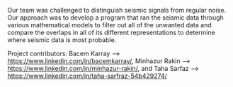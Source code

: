 Our team was challenged to distinguish seismic signals from regular noise. Our approach was to develop a program that ran the seismic data through various mathematical models to filter out all of the unwanted data and compare the overlaps in all of its different representations to determine where seismic data is most probable.

Project contributors: Bacem Karray --> https://www.linkedin.com/in/bacemkarray/, Minhazur Rakin --> https://www.linkedin.com/in/minhazur-rakin/, and Taha Sarfaz --> https://www.linkedin.com/in/taha-sarfraz-54b429274/ 

